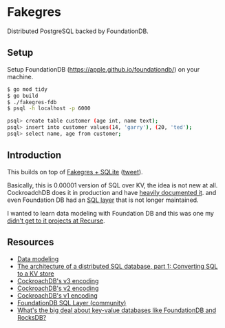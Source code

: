 # Fakegres

Distributed PostgreSQL backed by FoundationDB.

## Setup

Setup FoundationDB (https://apple.github.io/foundationdb/) on your machine.

```bash
$ go mod tidy
$ go build
$ ./fakegres-fdb
$ psql -h localhost -p 6000

psql> create table customer (age int, name text);
psql> insert into customer values(14, 'garry'), (20, 'ted');
psql> select name, age from customer;
```

## Introduction

This builds on top of [Fakegres + SQLite](https://github.com/divyenduz/fakegres) ([tweet](https://x.com/divyenduz/status/1759917106743693580)).

Basically, this is 0.00001 version of SQL over KV, the idea is not new at all. CockroadchDB does it in production and have [heavily documented it](https://github.com/cockroachdb/cockroach/blob/master/pkg/util/encoding/encoding.go). and even Foundation DB had an [SQL layer](https://forums.foundationdb.org/t/sql-layer-in-foundationdb/94/3) that is not longer maintained.

I wanted to learn data modeling with Foundation DB and this was one my [didn't get to it projects at Recurse](https://blog.divyendusingh.com/p/recurse-center-return-statement).

## Resources

- [Data modeling](https://apple.github.io/foundationdb/data-modeling.html)
- [The architecture of a distributed SQL database, part 1: Converting SQL to a KV store](https://www.cockroachlabs.com/blog/distributed-sql-key-value-store/)
- [CockroachDB's v3 encoding](https://github.com/cockroachdb/cockroach/blob/master/pkg/util/encoding/encoding.go)
- [CockroachDB's v2 encoding](https://www.cockroachlabs.com/blog/sql-cockroachdb-column-families/)
- [CockroachDB's v1 encoding](https://www.cockroachlabs.com/blog/sql-in-cockroachdb-mapping-table-data-to-key-value-storage/)
- [FoundationDB SQL Layer (community)](https://github.com/qiukeren/foundationdb-sql-layer)
- [What's the big deal about key-value databases like FoundationDB and RocksDB?](https://notes.eatonphil.com/whats-the-big-deal-about-key-value-databases.html)
